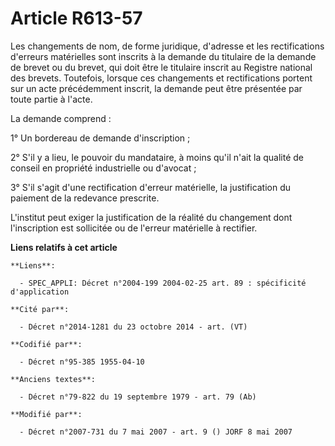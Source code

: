 # Article R613-57

Les changements de nom, de forme juridique, d'adresse et les rectifications d'erreurs matérielles sont inscrits à la demande
du titulaire de la demande de brevet ou du brevet, qui doit être le titulaire inscrit au Registre national des brevets.
Toutefois, lorsque ces changements et rectifications portent sur un acte précédemment inscrit, la demande peut être présentée
par toute partie à l'acte.

La demande comprend :

1° Un bordereau de demande d'inscription ;

2° S'il y a lieu, le pouvoir du mandataire, à moins qu'il n'ait la qualité de conseil en propriété industrielle ou d'avocat ;

3° S'il s'agit d'une rectification d'erreur matérielle, la justification du paiement de la redevance prescrite.

L'institut peut exiger la justification de la réalité du changement dont l'inscription est sollicitée ou de l'erreur
matérielle à rectifier.

**Liens relatifs à cet article**

	**Liens**:

	  - SPEC_APPLI: Décret n°2004-199 2004-02-25 art. 89 : spécificité d'application

	**Cité par**:

	  - Décret n°2014-1281 du 23 octobre 2014 - art. (VT)

	**Codifié par**:

	  - Décret n°95-385 1955-04-10

	**Anciens textes**:

	  - Décret n°79-822 du 19 septembre 1979 - art. 79 (Ab)

	**Modifié par**:

	  - Décret n°2007-731 du 7 mai 2007 - art. 9 () JORF 8 mai 2007
